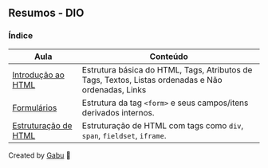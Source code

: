 ## Resumos - DIO <HTML5>

### Índice
|Aula|Conteúdo|
|---|---|
|[Introdução ao HTML](https://github.com/gabrielbasto/dio-resumos-html/blob/main/Aulas/Aula%2001%20-%20Introdu%C3%A7%C3%A3o%20ao%20HTML.md)|Estrutura básica do HTML, Tags, Atributos de Tags, Textos, Listas ordenadas e Não ordenadas, Links|
|[Formulários](https://github.com/gabrielbasto/dio-resumos-html/blob/main/Aulas/Aula%2002%20-%20Formularios.md)|Estrutura da tag ```<form>``` e seus campos/itens derivados internos.|
|[Estruturação de HTML](https://github.com/gabrielbasto/dio-resumos-html/blob/main/Aulas/Aula%2003%20-%20Estruturando%20HTML.md)|Estruturação de HTML com tags como ```div```, ```span```, ```fieldset```, ```iframe```.|

Created by [Gabu](https://www.github.com/gabrielbasto) 👾
